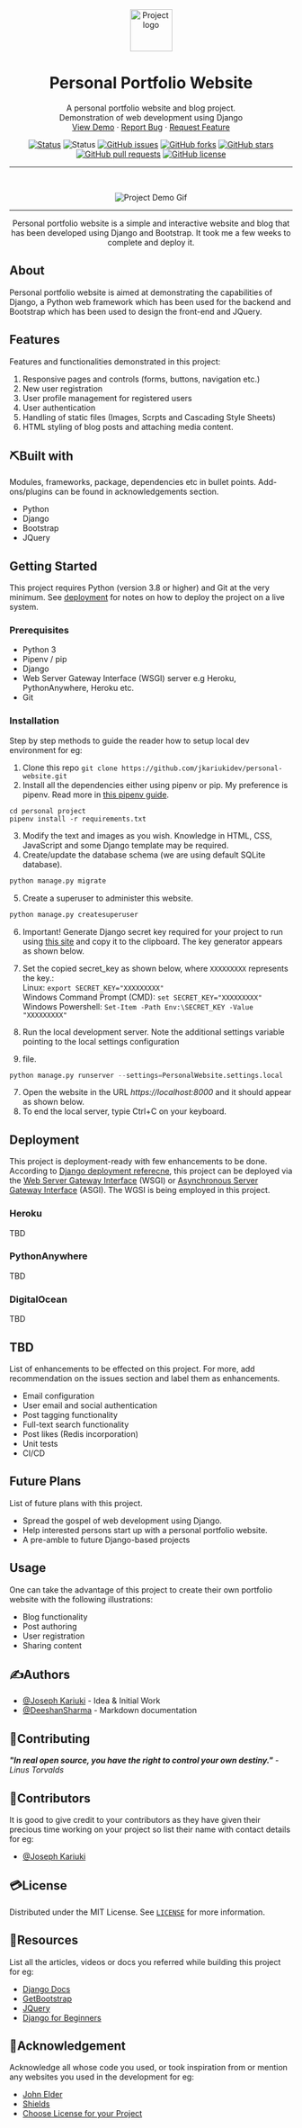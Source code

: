 <div align="center">

<!-- Add your project logo if you have any -->
<img width=75px height=75px src="static/website/img/favicon.ico" alt="Project logo">

</div>

<h1 align="center">Personal Portfolio Website</h1>

 <p align="center">
 	<!-- Add your tagline or very short intro of your project -->
    A personal portfolio website and blog project.
    <br />
	Demonstration of web development using Django
    <br />
	<!-- Add your project live demo link here -->
    <a href="https://jkariukidev.herokuapp.com">View Demo</a>
    ·
	<!-- Add you issue link here -->
    <a href="https://github.com/jkariukidev/personal-website/issues">Report Bug</a>
    ·
	<!-- Add you issue/discussion link here too -->
    <a href="https://github.com/jkariukidev/personal-website/labels/enhancement">Request Feature</a>
  </p>

<div align="center">

<!-- Use Shields website (link in acknowledgement section) to generate these for your repo or just replace the links here with yours -->

[![Status](https://img.shields.io/badge/Personal_Website-Live-success?style=flat-square)](https://jkariukidev.herokuapp.com/)
![Status](https://img.shields.io/badge/status-active-success.svg?style=flat-square)
[![GitHub issues](https://img.shields.io/github/issues/jkariukidev/personal-website?style=flat-square)](https://github.com/jkariukidev/personal-website/issues)
[![GitHub forks](https://img.shields.io/github/forks/jkariukidev/personal-website?style=flat-square)](https://github.com/jkariukidev/personal-website/forks)
[![GitHub stars](https://img.shields.io/github/stars/jkariukidev/personal-website?style=flat-square)](https://github.com/jkariukidev/personal-website/stargazers)
[![GitHub pull requests](https://img.shields.io/github/issues-pr/jkariukidev/personal-website?style=flat-square)](https://github.com/jkariukidev/personal-website/pulls)
[![GitHub license](https://img.shields.io/github/license/jkariukidev/personal-website?style=flat-square)](https://github.com/jkariukidev/personal-website/blob/main/LICENSE)

</div>

<hr />
<br />

<div align="center">

<!-- Add your project demo gif here -->

![Project Demo Gif](https://jkariukidev.herokuapp.com/static/website/img/interactive_website.797b82f28d73.jpg)

</div>

<!-- You may write notes in your readme this way if you want to, it looks good and also different from other text -->



<hr />

<p align="center">Personal portfolio website is a simple and interactive website and blog that has been developed using 
Django and Bootstrap. It took me a
few weeks to complete and deploy it.</p>

## About

Personal portfolio website is aimed at demonstrating the capabilities of Django, a Python web framework which has been 
used for the backend and Bootstrap 
which has been used to design the front-end and JQuery.

## Features

Features and functionalities demonstrated in this project:

1. Responsive pages and controls (forms, buttons, navigation etc.)
2. New user registration
3. User profile management for registered users
4. User authentication
5. Handling of static files (Images, Scrpts and Cascading Style Sheets)
6. HTML styling of blog posts and attaching media content.

## ⛏️Built with

Modules, frameworks, package, dependencies etc in bullet points. Add-ons/plugins can be found in acknowledgements 
section.

- Python
- Django
- Bootstrap
- JQuery

## Getting Started

This project requires Python (version 3.8 or higher) and Git at the very minimum. See [deployment](#Deployment) for 
notes on how to deploy the project on a live system.

### Prerequisites

- Python 3
- Pipenv / pip
- Django
- Web Server Gateway Interface (WSGI) server e.g Heroku, PythonAnywhere, Heroku etc.
- Git

### Installation

Step by step methods to guide the reader how to setup local dev environment for eg:

1. Clone this repo `git clone https://github.com/jkariukidev/personal-website.git`
2. Install all the dependencies either using pipenv or pip. My preference is pipenv. Read more in
[this pipenv guide](https://docs.pipenv.org/).
```commandline
cd personal project
pipenv install -r requirements.txt
```
3. Modify the text and images as you wish. Knowledge in HTML, CSS, JavaScript and some Django template may be required.
4. Create/update the database schema (we are using default SQLite database).

```python
python manage.py migrate
```
5. Create a superuser to administer this website.
```python
python manage.py createsuperuser
```
6. Important! Generate Django secret key required for your project to run using 
[this site](https://django-secret-key-generator.netlify.app/) 
and copy it to the clipboard. The key generator appears as shown below.
7. Set the copied secret_key as shown below, where `XXXXXXXXX` represents the key.: <br>
Linux: `export SECRET_KEY="XXXXXXXXX"` <br> 
Windows Command Prompt (CMD): `set SECRET_KEY="XXXXXXXXX"` <br>
Windows Powershell: `Set-Item -Path Env:\SECRET_KEY -Value "XXXXXXXXX"`

8. Run the local development server. Note the additional settings variable pointing to the local settings configuration 
9. file.
```python
python manage.py runserver --settings=PersonalWebsite.settings.local
```
7. Open the website in the URL _https://localhost:8000_ and it should appear as shown below. 
8. To end the local server, typie Ctrl+C on your keyboard. 

## Deployment

This project is deployment-ready with few enhancements to be done. According to 
[Django deployment referecne](https://docs.djangoproject.com/en/4.0/howto/deployment/), this project can be deployed via
the [Web Server Gateway Interface](https://wsgi.readthedocs.io/en/latest/) (WSGI) or [Asynchronous Server Gateway
Interface](https://asgi.readthedocs.io/en/latest/) (ASGI). The WGSI is being employed in this project. 

### Heroku
TBD

[//]: # (1. To test production configuration, run the following)

[//]: # (2. Push your code to it)

[//]: # (3. Create New Project on your [Vercel Dashboard]&#40;https://vercel.com/dashboard&#41;)

[//]: # (4. Import your Git Repository)

[//]: # (5. After successful import, changes made to the Production Branch &#40;commonly "main/master"&#41; will be a Production Deployment and rest all branches will generate Preview Deployments.)

[//]: # (6. Once deployed, you will get a URL for your live app, such as: `https://xyz.vercel.app`)

### PythonAnywhere
TBD

[//]: # (1. To test production configuration, run the following)

[//]: # (2. Push your code to it)

[//]: # (3. Create New Project on your [Vercel Dashboard]&#40;https://vercel.com/dashboard&#41;)

[//]: # (4. Import your Git Repository)

[//]: # (5. After successful import, changes made to the Production Branch &#40;commonly "main/master"&#41; will be a Production Deployment and rest all branches will generate Preview Deployments.)

[//]: # (6. Once deployed, you will get a URL for your live app, such as: `https://xyz.vercel.app`)

### DigitalOcean

TBD

[//]: # (1. To test production configuration, run the following)

[//]: # (2. Push your code to it)

[//]: # (3. Create New Project on your [Vercel Dashboard]&#40;https://vercel.com/dashboard&#41;)

[//]: # (4. Import your Git Repository)

[//]: # (5. After successful import, changes made to the Production Branch &#40;commonly "main/master"&#41; will be a Production Deployment and rest all branches will generate Preview Deployments.)

[//]: # (6. Once deployed, you will get a URL for your live app, such as: `https://xyz.vercel.app`)

## TBD

List of enhancements to be effected on this project. For more, add recommendation on the issues section and label them as enhancements. 

- Email configuration
- User email and social authentication
- Post tagging functionality
- Full-text search functionality
- Post likes (Redis incorporation)
- Unit tests
- CI/CD

## Future Plans

List of future plans with this project.

- Spread the gospel of web development using Django.
- Help interested persons start up with a personal portfolio website.
- A pre-amble to future Django-based projects

## Usage

One can take the advantage of this project to create their own portfolio website with the following illustrations:
- Blog functionality
- Post authoring
- User registration
- Sharing content

## ✍️Authors

<!-- Add links to all the authors profile here OPTIONAL: You can mention what they did as well -->

- [@Joseph Kariuki](https://www.github.com/jkariukidev) - Idea & Initial Work
- [@DeeshanSharma](https://www.github.com/DeeshanSharma) - Markdown documentation

## 📖Contributing

**_"In real open source, you have the right to control your own destiny."_** _- Linus Torvalds_

## 📢Contributors

It is good to give credit to your contributors as they have given their precious time working on your project so list their name with contact details for eg:

<!-- Add links to all the contributors profile here -->

- [@Joseph Kariuki](https://www.github.com/jkariukidev)

## 💳License

<!-- Mention your project licence here and also link to that file -->

Distributed under the MIT License. See [`LICENSE`](LICENCE) for more information.

## 🧬Resources

List all the articles, videos or docs you referred while building this project for eg:

<!-- Add links to all the resources you followed or referred to -->

- [Django Docs](https://docs.djangoproject.com/en/4.0/)
- [GetBootstrap](https://getbootstrap.com/docs/4.1/getting-started/introduction/)
- [JQuery](https://jquery.com/)
- [Django for Beginners](https://www.amazon.com/Django-Beginners-Learn-web-development/dp/1980377898)

## 🎉Acknowledgement

Acknowledge all whose code you used, or took inspiration from or mention any websites you used in the development for eg:

- [John Elder](https://github.com/flatplanet) 
- [Shields](https://shields.io)
- [Choose License for your Project](https://choosealicense.com)
